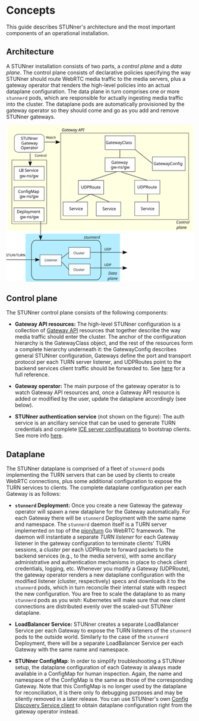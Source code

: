 # Concepts

This guide describes STUNner's architecture and the most important components of an operational installation.

## Architecture

A STUNner installation consists of two parts, a *control plane* and a *data plane*. The control plane consists of declarative policies specifying the way STUNner should route WebRTC media traffic to the media servers, plus a gateway operator that renders the high-level policies into an actual dataplane configuration. The data plane in turn comprises one or more `stunnerd` pods, which are responsible for actually ingesting media traffic into the cluster. The dataplane pods are automatically provisioned by the gateway operator so they should come and go as you add and remove STUNner gateways.

![STUNner architecture](img/stunner_arch_big.svg)

## Control plane

The STUNner control plane consists of the following components:

* **Gateway API resources:** The high-level STUNner configuration is a collection of [Gateway API](https://gateway-api.sigs.k8s.io) resources that together describe the way media traffic should enter the cluster. The anchor of the configuration hierarchy is the GatewayClass object, and the rest of the resources form a complete hierarchy underneath it: the GatewayConfig describes general STUNner configuration, Gateways define the port and transport protocol per each TURN server listener, and UDPRoutes point to the backend services client traffic should be forwarded to. See [here](GATEWAY.md) for a full reference.

* **Gateway operator:** The main purpose of the gateway operator is to watch Gateway API resources and, once a Gateway API resource is added or modified by the user, update the dataplane accordingly (see below).

* **STUNner authentication service** (not shown on the figure): The auth service is an ancillary service that can be used to generate TURN credentials and complete [ICE server configurations](https://developer.mozilla.org/en-US/docs/Web/API/RTCPeerConnection/RTCPeerConnection#iceservers) to bootstrap clients. See more info [here](AUTH.md).

## Dataplane

The STUNner dataplane is comprised of a fleet of `stunnerd` pods implementing the TURN servers that can be used by clients to create WebRTC connections, plus some additional configuration to expose the TURN services to clients. The complete dataplane configuration per each Gateway is as follows:

* **`stunnerd` Deployment:** Once you create a new Gateway the gateway operator will spawn a new dataplane for the Gateway automatically. For each Gateway there will be `stunnerd` Deployment with the same name and namespace. The `stunnerd` daemon itself is a TURN server implemented on top of the [pion/turn](https://github.com/pion/turn) Go WebRTC framework. The daemon will instantiate a separate *TURN listener* for each Gateway listener in the gateway configuration to terminate clients' TURN sessions, a *cluster* per each UDPRoute to forward packets to the backend services (e.g., to the media servers), with some ancillary administrative and authentication mechanisms in place to check client credentials, logging, etc.  Whenever you modify a Gateway (UDPRoute), the gateway operator renders a new dataplane configuration with the modified listener (cluster, respectively) specs and downloads it to the `stunnerd` pods, which in turn reconcile their internal state with respect the new configuration.  You are free to scale the dataplane to as many `stunnerd` pods as you wish: Kubernetes will make sure that new client connections are distributed evenly over the scaled-out STUNner dataplane.

* **LoadBalancer Service:** STUNner creates a separate LoadBalancer Service per each Gateway to expose the TURN listeners of the `stunnerd` pods to the outside world. Similarly to the case of the `stunnerd` Deployment, there will be a separate LoadBalancer Service per each Gateway with the same name and namespace. 

* **STUNner ConfigMap**: In order to simplify troubleshooting a STUNner setup, the dataplane configuration of each Gateway is always made available in a ConfigMap for human inspection. Again, the name and namespace of the ConfigMap is the same as those of the corresponding Gateway. Note that this ConfigMap is no longer used by the dataplane for reconciliation, it is there only fo debugging purposes and may be silently removed in a later release. You can use STUNner's own [Config Discovery Service client](https://pkg.go.dev/github.com/l7mp/stunner@v0.16.2/pkg/config/client) to obtain dataplane configuration right from the gateway operator instead.
